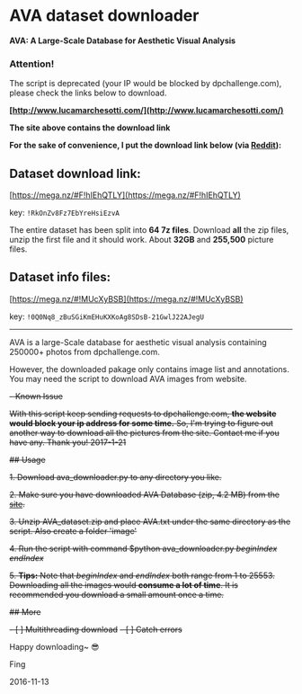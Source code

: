 # AVA dataset downloader

**AVA: A Large-Scale Database for Aesthetic Visual Analysis**


### Attention!

The script is deprecated (your IP would be blocked by dpchallenge.com), please check the links below to download.

**[http://www.lucamarchesotti.com/](http://www.lucamarchesotti.com/)**

**The site above contains the download link**

**For the sake of convenience, I put the download link below (via [Reddit](https://redd.it/5sa3ag)):**

## Dataset download link: 

[https://mega.nz/#F!hIEhQTLY](https://mega.nz/#F!hIEhQTLY) 
  
key: `!RkOnZv8Fz7EbYreHsiEzvA`
  
The entire dataset has been split into **64 7z files**. Download **all** the zip files, unzip the first file and it should work. About **32GB** and **255,500** picture files.

## Dataset info files: 

[https://mega.nz/#!MUcXyBSB](https://mega.nz/#!MUcXyBSB) 

key: `!0Q0Nq8_zBuSGiKmEHuKXKoAg8SDsB-21GwlJ22AJegU`
  

---
AVA is a large-Scale database for aesthetic visual analysis containing 250000+ photos from dpchallenge.com.

However, the downloaded pakage only contains image list and annotations. You may need the script to download AVA images from website.

~~- Known Issue~~

~~With this script keep sending requests to dpchallenge.com, **the website would block your ip address for some time.**
So, I'm trying to figure out another way to download all the pictures from the site.
Contact me if you have any. Thank you!
2017-1-21~~

~~## Usage~~

~~1. Download ava_downloader.py to any directory you like.~~

~~2. Make sure you have downloaded AVA Database (zip, 4.2 MB) from the [site](http://www.lucamarchesotti.com/ava/download/start_download.html).~~

~~3. Unzip AVA_dataset.zip and place AVA.txt under the same directory as the script. Also create a folder 'image'~~

~~4. Run the script with command $python ava_downloader.py *beginIndex endIndex*~~

~~5. **Tips:** Note that *beginIndex* and *endIndex* both range from 1 to 25553. Downloading all the images would **consume a lot of time**. It is recommended you download a small amount once a time.~~

~~## More~~

~~- [ ] Multithreading download~~
~~- [ ] Catch errors~~

Happy downloading~ :sunglasses:

Fing

2016-11-13
